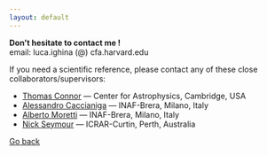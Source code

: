 ```yaml
---
layout: default
---
```


**Don't hesitate to contact me !**\
email: luca.ighina (@) cfa.harvard.edu


If you need a scientific reference, please contact any of these close collaborators/supervisors:
- [Thomas Connor](https://www.cfa.harvard.edu/people/thomas-connor/) — Center for Astrophysics, Cambridge, USA
- [Alessandro Caccianiga](https://brera.inaf.it/contatti/telefoni-e-mail/) — INAF-Brera, Milano, Italy
- [Alberto Moretti](https://brera.inaf.it/contatti/telefoni-e-mail/) — INAF-Brera, Milano, Italy
- [Nick Seymour](https://staffportal.curtin.edu.au/staff/profile/view/nick-seymour-c087930b/) — ICRAR-Curtin, Perth, Australia

<!--<img src="images/me_working.jpg" width="420" title="A typical working day"/>


<figure style="text-align: center;">
  <img src="images/me_working.jpg"  width="360"/>
  <figcaption>Me during a typical working day :)</figcaption>
</figure> -->

[Go back](./)
